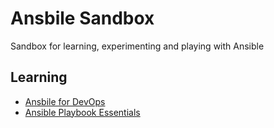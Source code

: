 # Ansbile Sandbox
Sandbox for learning, experimenting and playing with Ansible

## Learning
* [Ansbile for DevOps](https://www.ansiblefordevops.com/)
* [Ansible Playbook Essentials](https://www.packtpub.com/networking-and-servers/ansible-playbook-essentials)
